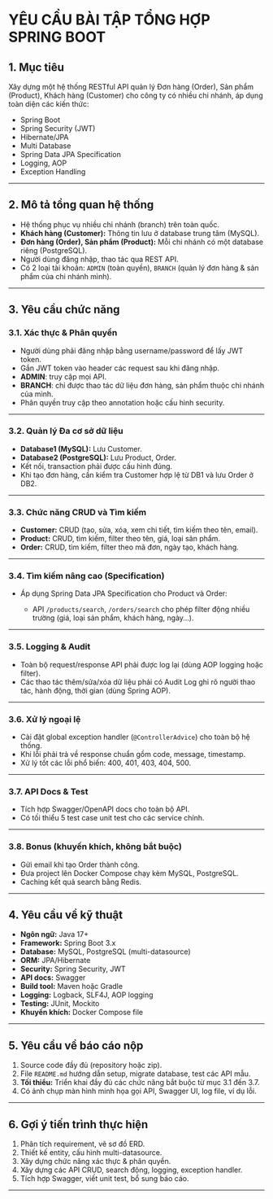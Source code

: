 
# YÊU CẦU BÀI TẬP TỔNG HỢP SPRING BOOT

## 1. **Mục tiêu**

Xây dựng một hệ thống RESTful API quản lý Đơn hàng (Order), Sản phẩm (Product), Khách hàng (Customer) cho công ty có nhiều chi nhánh, áp dụng toàn diện các kiến thức:

* Spring Boot
* Spring Security (JWT)
* Hibernate/JPA
* Multi Database
* Spring Data JPA Specification
* Logging, AOP
* Exception Handling

---

## 2. **Mô tả tổng quan hệ thống**

* Hệ thống phục vụ nhiều chi nhánh (branch) trên toàn quốc.
* **Khách hàng (Customer):** Thông tin lưu ở database trung tâm (MySQL).
* **Đơn hàng (Order), Sản phẩm (Product):** Mỗi chi nhánh có một database riêng (PostgreSQL).
* Người dùng đăng nhập, thao tác qua REST API.
* Có 2 loại tài khoản: `ADMIN` (toàn quyền), `BRANCH` (quản lý đơn hàng & sản phẩm của chi nhánh mình).

---

## 3. **Yêu cầu chức năng**

### 3.1. **Xác thực & Phân quyền**

* Người dùng phải đăng nhập bằng username/password để lấy JWT token.
* Gắn JWT token vào header các request sau khi đăng nhập.
* **ADMIN**: truy cập mọi API.
* **BRANCH**: chỉ được thao tác dữ liệu đơn hàng, sản phẩm thuộc chi nhánh của mình.
* Phân quyền truy cập theo annotation hoặc cấu hình security.

---

### 3.2. **Quản lý Đa cơ sở dữ liệu**

* **Database1 (MySQL):** Lưu Customer.
* **Database2 (PostgreSQL):** Lưu Product, Order.
* Kết nối, transaction phải được cấu hình đúng.
* Khi tạo đơn hàng, cần kiểm tra Customer hợp lệ từ DB1 và lưu Order ở DB2.

---

### 3.3. **Chức năng CRUD và Tìm kiếm**

* **Customer:** CRUD (tạo, sửa, xóa, xem chi tiết, tìm kiếm theo tên, email).
* **Product:** CRUD, tìm kiếm, filter theo tên, giá, loại sản phẩm.
* **Order:** CRUD, tìm kiếm, filter theo mã đơn, ngày tạo, khách hàng.

---

### 3.4. **Tìm kiếm nâng cao (Specification)**

* Áp dụng Spring Data JPA Specification cho Product và Order:

  * API `/products/search`, `/orders/search` cho phép filter động nhiều trường (giá, loại sản phẩm, khách hàng, ngày…).

---

### 3.5. **Logging & Audit**

* Toàn bộ request/response API phải được log lại (dùng AOP logging hoặc filter).
* Các thao tác thêm/sửa/xóa dữ liệu phải có Audit Log ghi rõ người thao tác, hành động, thời gian (dùng Spring AOP).

---

### 3.6. **Xử lý ngoại lệ**

* Cài đặt global exception handler (`@ControllerAdvice`) cho toàn bộ hệ thống.
* Khi lỗi phải trả về response chuẩn gồm code, message, timestamp.
* Xử lý tốt các lỗi phổ biến: 400, 401, 403, 404, 500.

---

### 3.7. **API Docs & Test**

* Tích hợp Swagger/OpenAPI docs cho toàn bộ API.
* Có tối thiểu 5 test case unit test cho các service chính.

---

### 3.8. **Bonus (khuyến khích, không bắt buộc)**

* Gửi email khi tạo Order thành công.
* Đưa project lên Docker Compose chạy kèm MySQL, PostgreSQL.
* Caching kết quả search bằng Redis.

---

## 4. **Yêu cầu về kỹ thuật**

* **Ngôn ngữ:** Java 17+
* **Framework:** Spring Boot 3.x
* **Database:** MySQL, PostgreSQL (multi-datasource)
* **ORM:** JPA/Hibernate
* **Security:** Spring Security, JWT
* **API docs:** Swagger
* **Build tool:** Maven hoặc Gradle
* **Logging:** Logback, SLF4J, AOP logging
* **Testing:** JUnit, Mockito
* **Khuyến khích:** Docker Compose file

---

## 5. **Yêu cầu về báo cáo nộp**

1. Source code đầy đủ (repository hoặc zip).
2. File `README.md` hướng dẫn setup, migrate database, test các API mẫu.
3. **Tối thiểu:** Triển khai đầy đủ các chức năng bắt buộc từ mục 3.1 đến 3.7.
4. Có ảnh chụp màn hình minh họa gọi API, Swagger UI, log file, ví dụ lỗi.

---

## 6. **Gợi ý tiến trình thực hiện**

1. Phân tích requirement, vẽ sơ đồ ERD.
2. Thiết kế entity, cấu hình multi-datasource.
3. Xây dựng chức năng xác thực & phân quyền.
4. Xây dựng các API CRUD, search động, logging, exception handler.
5. Tích hợp Swagger, viết unit test, bổ sung báo cáo.

---
